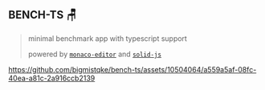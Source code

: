 ## BENCH-TS 🪑

> minimal benchmark app with typescript support
> 
> powered by [`monaco-editor`](https://github.com/microsoft/monaco-editor) and [`solid-js`](https://www.solidjs.com/) 

https://github.com/bigmistqke/bench-ts/assets/10504064/a559a5af-08fc-40ea-a81c-2a916ccb2139

